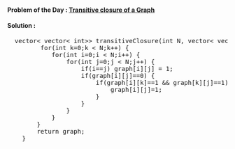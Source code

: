 #### Problem of the Day : [Transitive closure of a Graph](https://practice.geeksforgeeks.org/problems/transitive-closure-of-a-graph0930/1)

#### Solution :
<pre>
  vector< vector< int>> transitiveClosure(int N, vector< vector< int>> graph){
         for(int k=0;k < N;k++) {
            for(int i=0;i < N;i++) {
                for(int j=0;j < N;j++) {
                    if(i==j) graph[i][j] = 1;
                    if(graph[i][j]==0) {
                        if(graph[i][k]==1 && graph[k][j]==1) {
                            graph[i][j]=1;
                        }
                    }
                }
            }
        }
        return graph;
    }
</pre>

